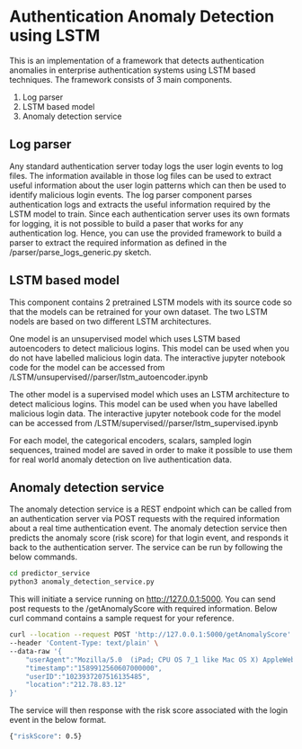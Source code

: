 # Authentication Anomaly Detection using LSTM

This is an implementation of a framework that detects authentication anomalies in enterprise authentication systems using LSTM based techniques. The framework consists of 3 main components.
1. Log parser
2. LSTM based model
3. Anomaly detection service

## Log parser
Any standard authentication server today logs the user login events to log files. The information available in those log files can be used to extract useful information about the user login patterns which can then be used to identify malicious login events. The log parser component parses authentication logs and extracts the useful information required by the LSTM model to train. Since each authentication server uses its own formats for logging, it is not possible to build a paser that works for any authentication log. Hence, you can use the provided framework to build a parser to extract the required information as defined in the <HOME>/parser/parse_logs_generic.py sketch.

## LSTM based model
This component contains 2 pretrained LSTM models with its source code so that the models can be retrained for your own dataset. The two LSTM nodels are based on two different LSTM architectures. 

One model is an unsupervised model which uses LSTM based autoencoders to detect malicious logins. This model can be used when you do not have labelled malicious login data. The interactive jupyter notebook code for the model can be accessed from <HOME>/LSTM/unsupervised/<HOME>/parser/lstm_autoencoder.ipynb

The other model is a supervised model which uses an LSTM architecture to detect malicious logins. This model can be used when you have labelled malicious login data. The interactive jupyter notebook code for the model can be accessed from <HOME>/LSTM/supervised/<HOME>/parser/lstm_supervised.ipynb

For each model, the categorical encoders, scalars, sampled login sequences, trained model are saved in order to make it possible to use them for real world anomaly detection on live authentication data.

## Anomaly detection service
The anomaly detection service is a REST endpoint which can be called from an authentication server via POST requests with the required information about a real time authentication event. The anomaly detection service then predicts the anomaly score (risk score) for that login event, and responds it back to the authentication server. The service can be run by following the below commands.

```sh
cd predictor_service
python3 anomaly_detection_service.py
```

This will initiate a service running on http://127.0.0.1:5000. You can send post requests to the /getAnomalyScore with required information. Below curl command contains a sample request for your reference.

```sh
curl --location --request POST 'http://127.0.0.1:5000/getAnomalyScore' \
--header 'Content-Type: text/plain' \
--data-raw '{
    "userAgent":"Mozilla/5.0  (iPad; CPU OS 7_1 like Mac OS X) AppleWebKit/533.1 (KHTML, like Gecko Version/4.0 Mobile Safari/533.1 variation/277457",
    "timestamp":"1589912560607000000",
    "userID":"1023937207516135485",
    "location":"212.78.83.12"
}'
```
The service will then response with the risk score associated with the login event in the below format.

```sh
{"riskScore": 0.5}
``` 
